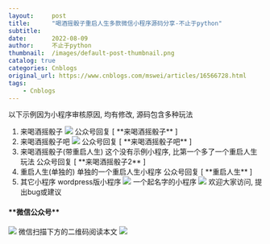 ```yaml
---
layout:     post
title:      "喝酒摇骰子重启人生多款微信小程序源码分享-不止于python"
subtitle:   
date:       2022-08-09
author:     不止于python
thumbnail:  /images/default-post-thumbnail.png
catalog: true
categories: Cnblogs
original_url: https://www.cnblogs.com/mswei/articles/16566728.html
tags:
    - Cnblogs
---
```


以下示例因为小程序审核原因, 均有修改, 源码包含多种玩法
1. 来喝酒摇骰子
[![](http://www.mehaei.com/wp-content/uploads/2022/08/%E4%B8%8B%E8%BD%BD-1-300x300.jpg)](http://www.mehaei.com/wp-content/uploads/2022/08/%E4%B8%8B%E8%BD%BD-1.jpg)
公众号回复 \[ \*\*来喝酒摇骰子\*\* \]
2. 来喝酒摇骰子吧
[![](http://www.mehaei.com/wp-content/uploads/2022/08/gh\_944f9215597f\_1280-300x300.jpg)](http://www.mehaei.com/wp-content/uploads/2022/08/gh\_944f9215597f\_1280.jpg)
公众号回复 \[ \*\*来喝酒摇骰子吧\*\* \]
3. 来喝酒摇骰子(带重启人生)
这个没有示例小程序, 比第一个多了一个重启人生玩法
公众号回复 \[ \*\*来喝酒摇骰子2\*\* \]
4. 重启人生(单独的)
单独的一个重启人生小程序
公众号回复 \[ \*\*重启人生\*\* \]
5. 其它小程序
wordpress版小程序
[![](http://www.mehaei.com/wp-content/uploads/2022/08/xiaochengxu-1-300x300.jpg)](http://www.mehaei.com/wp-content/uploads/2022/08/xiaochengxu-1.jpg)
一个起名字的小程序
[![](http://www.mehaei.com/wp-content/uploads/2022/08/gh\_04abc77637ac\_1280-300x300.jpg)](http://www.mehaei.com/wp-content/uploads/2022/08/gh\_04abc77637ac\_1280.jpg)
欢迎大家访问, 提出bug或建议
#### \*\*微信公众号\*\*
[![](http://www.mehaei.com/wp-content/uploads/2022/04/frc-8df89c1b7738c30efd2db6897a6ebb2f-300x225.png)](http://www.mehaei.com/wp-content/uploads/2022/04/frc-8df89c1b7738c30efd2db6897a6ebb2f.png)
微信扫描下方的二维码阅读本文
![](https://www.mehaei.com/wp-content/plugins/rest-api-to-miniprogram/qrcode/qrcode-712.png)